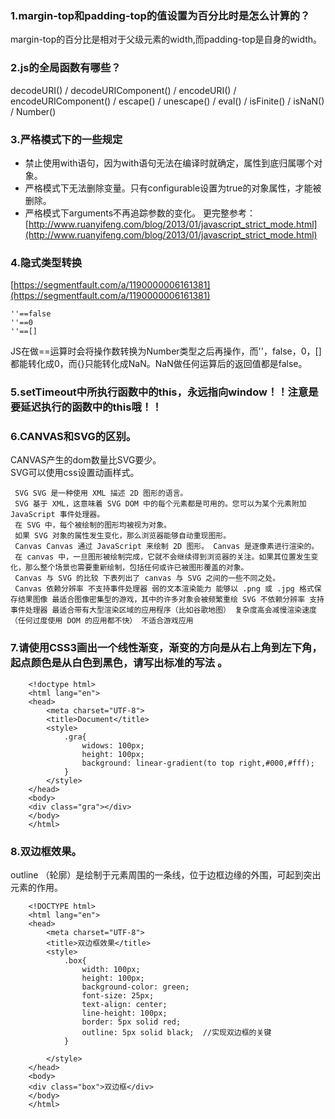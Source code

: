 
### 1.margin-top和padding-top的值设置为百分比时是怎么计算的？
margin-top的百分比是相对于父级元素的width,而padding-top是自身的width。
### 2.js的全局函数有哪些？
decodeURI() / decodeURIComponent() / encodeURI() / encodeURIComponent() / escape() / unescape() / eval() / isFinite() / isNaN() / Number()
### 3.严格模式下的一些规定
- 禁止使用with语句，因为with语句无法在编译时就确定，属性到底归属哪个对象。
- 严格模式下无法删除变量。只有configurable设置为true的对象属性，才能被删除。
- 严格模式下arguments不再追踪参数的变化。
更完整参考：[http://www.ruanyifeng.com/blog/2013/01/javascript_strict_mode.html](http://www.ruanyifeng.com/blog/2013/01/javascript_strict_mode.html)

### 4.隐式类型转换
[https://segmentfault.com/a/1190000006161381](https://segmentfault.com/a/1190000006161381)   
   
	''==false   
	''==0   
	''==[]
JS在做==运算时会将操作数转换为Number类型之后再操作，而''，false，0，[]都能转化成0，而{}只能转化成NaN。NaN做任何运算后的返回值都是false。
### 5.setTimeout中所执行函数中的this，永远指向window！！注意是要延迟执行的函数中的this哦！！
### 6.CANVAS和SVG的区别。
CANVAS产生的dom数量比SVG要少。  
SVG可以使用css设置动画样式。

	 SVG SVG 是一种使用 XML 描述 2D 图形的语言。      
	 SVG 基于 XML，这意味着 SVG DOM 中的每个元素都是可用的。您可以为某个元素附加 JavaScript 事件处理器。
	 在 SVG 中，每个被绘制的图形均被视为对象。
 	 如果 SVG 对象的属性发生变化，那么浏览器能够自动重现图形。  
     Canvas Canvas 通过 JavaScript 来绘制 2D 图形。 Canvas 是逐像素进行渲染的。 
     在 canvas 中，一旦图形被绘制完成，它就不会继续得到浏览器的关注。如果其位置发生变化，那么整个场景也需要重新绘制，包括任何或许已被图形覆盖的对象。
     Canvas 与 SVG 的比较 下表列出了 canvas 与 SVG 之间的一些不同之处。
     Canvas 依赖分辨率 不支持事件处理器 弱的文本渲染能力 能够以 .png 或 .jpg 格式保存结果图像 最适合图像密集型的游戏，其中的许多对象会被频繁重绘 SVG 不依赖分辨率 支持事件处理器 最适合带有大型渲染区域的应用程序（比如谷歌地图） 复杂度高会减慢渲染速度（任何过度使用 DOM 的应用都不快） 不适合游戏应用
### 7.请使用CSS3画出一个线性渐变，渐变的方向是从右上角到左下角，起点颜色是从白色到黑色，请写出标准的写法 。

		<!doctype html>
		<html lang="en">
		<head>
		    <meta charset="UTF-8">
		    <title>Document</title>
		    <style>
		        .gra{
		            widows: 100px;
		            height: 100px;
		            background: linear-gradient(to top right,#000,#fff);
		        }
		    </style>
		</head>
		<body>
		<div class="gra"></div>
		</body>
		</html>

### 8.双边框效果。
outline （轮廓）是绘制于元素周围的一条线，位于边框边缘的外围，可起到突出元素的作用。 
 
		<!DOCTYPE html>
		<html lang="en">
		<head>
		    <meta charset="UTF-8">
		    <title>双边框效果</title>
		    <style>
		        .box{
		            width: 100px;
		            height: 100px;
		            background-color: green;
		            font-size: 25px;
		            text-align: center;
		            line-height: 100px;
		            border: 5px solid red;
		            outline: 5px solid black;  //实现双边框的关键
		        }
		
		    </style>
		</head>
		<body>
		<div class="box">双边框</div>
		</body>
		</html>

